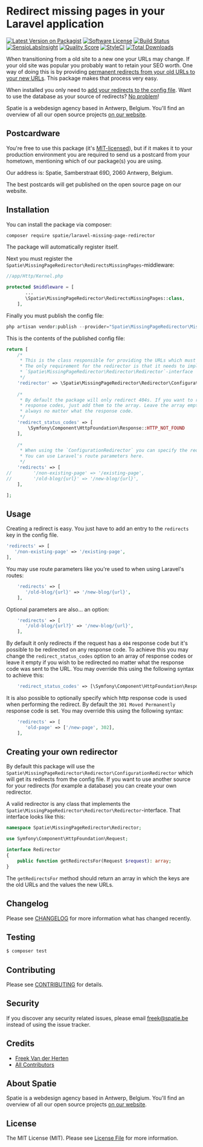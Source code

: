 # Redirect missing pages in your Laravel application

[![Latest Version on Packagist](https://img.shields.io/packagist/v/spatie/laravel-missing-page-redirector.svg?style=flat-square)](https://packagist.org/packages/spatie/laravel-missing-page-redirector)
[![Software License](https://img.shields.io/badge/license-MIT-brightgreen.svg?style=flat-square)](LICENSE.md)
[![Build Status](https://img.shields.io/travis/spatie/laravel-missing-page-redirector/master.svg?style=flat-square)](https://travis-ci.org/spatie/laravel-missing-page-redirector)
[![SensioLabsInsight](https://img.shields.io/sensiolabs/i/964175f9-d8aa-4198-a40e-32875f59b6b7.svg?style=flat-square)](https://insight.sensiolabs.com/projects/964175f9-d8aa-4198-a40e-32875f59b6b7)
[![Quality Score](https://img.shields.io/scrutinizer/g/spatie/laravel-missing-page-redirector.svg?style=flat-square)](https://scrutinizer-ci.com/g/spatie/laravel-missing-page-redirector)
[![StyleCI](https://styleci.io/repos/70787365/shield?branch=master)](https://styleci.io/repos/70787365)
[![Total Downloads](https://img.shields.io/packagist/dt/spatie/laravel-missing-page-redirector.svg?style=flat-square)](https://packagist.org/packages/spatie/laravel-missing-page-redirector)

When transitioning from a old site to a new one your URLs may change. If your old site was popular you probably want to retain your SEO worth. One way of doing this is by providing [permanent redirects from your old URLs to your new URLs](https://support.google.com/webmasters/answer/93633?hl=en). This package makes that process very easy.

When installed you only need to [add your redirects to the config file](https://github.com/spatie/laravel-missing-page-redirector#usage). Want to use the database as your source of redirects? [No problem](https://github.com/spatie/laravel-missing-page-redirector#creating-your-own-redirector)!

Spatie is a webdesign agency based in Antwerp, Belgium. You'll find an overview of all our open source projects [on our website](https://spatie.be/opensource).

## Postcardware

You're free to use this package (it's [MIT-licensed](LICENSE.md)), but if it makes it to your production environment you are required to send us a postcard from your hometown, mentioning which of our package(s) you are using.

Our address is: Spatie, Samberstraat 69D, 2060 Antwerp, Belgium.

The best postcards will get published on the open source page on our website.

## Installation

You can install the package via composer:

``` bash
composer require spatie/laravel-missing-page-redirector
```

The package will automatically register itself.

Next you must register the `Spatie\MissingPageRedirector\RedirectsMissingPages`-middleware:

```php
//app/Http/Kernel.php

protected $middleware = [
       ...
       \Spatie\MissingPageRedirector\RedirectsMissingPages::class,
    ],
```

Finally you must publish the config file:

```php
php artisan vendor:publish --provider="Spatie\MissingPageRedirector\MissingPageRedirectorServiceProvider"
```

This is the contents of the published config file:

```php
return [
    /*
     * This is the class responsible for providing the URLs which must be redirected.
     * The only requirement for the redirector is that it needs to implement the
     * `Spatie\MissingPageRedirector\Redirector\Redirector`-interface
     */
    'redirector' => \Spatie\MissingPageRedirector\Redirector\ConfigurationRedirector::class,
    
    /*
     * By default the package will only redirect 404s. If you want to redirect on other
     * response codes, just add them to the array. Leave the array empty to redirect
     * always no matter what the response code.
     */
    'redirect_status_codes' => [
        \Symfony\Component\HttpFoundation\Response::HTTP_NOT_FOUND
    ],
    
    /*
     * When using the `ConfigurationRedirector` you can specify the redirects in this array.
     * You can use Laravel's route parameters here.
     */
    'redirects' => [
//        '/non-existing-page' => '/existing-page',
//        '/old-blog/{url}' => '/new-blog/{url}',
    ],

];
```

## Usage

Creating a redirect is easy. You just have to add an entry to the `redirects` key in the config file.

```php
'redirects' => [
   '/non-existing-page' => '/existing-page',
],
```

You may use route parameters like you're used to when using Laravel's routes:

```php
    'redirects' => [
       '/old-blog/{url}' => '/new-blog/{url}',
    ],
```

Optional parameters are also... an option:

```php
    'redirects' => [
       '/old-blog/{url?}' => '/new-blog/{url}',
    ],
```

By default it only redirects if the request has a `404` response code but it's possible to be redirected on any response code.
To achieve this you may change the ```redirect_status_codes``` option to an array of response codes or leave it empty if you wish to be redirected no matter what the response code was sent to the URL.
You may override this using the following syntax to achieve this:  

```php
    'redirect_status_codes' => [\Symfony\Component\HttpFoundation\Response::HTTP_NOT_FOUND],
```

It is also possible to optionally specify which http response code is used when performing the redirect. By default the ```301 Moved Permanently``` response code is set. You may override this using the following syntax:   

```php
    'redirects' => [
       'old-page' => ['/new-page', 302],
    ],
```

## Creating your own redirector

By default this package will use the `Spatie\MissingPageRedirector\Redirector\ConfigurationRedirector` which will get its redirects from the config file. If you want to use another source for your redirects (for example a database) you can create your own redirector.

A valid redirector is any class that implements the `Spatie\MissingPageRedirector\Redirector\Redirector`-interface. That interface looks like this:

```php
namespace Spatie\MissingPageRedirector\Redirector;

use Symfony\Component\HttpFoundation\Request;

interface Redirector
{
    public function getRedirectsFor(Request $request): array;
}

```

The `getRedirectsFor` method should return an array in which the keys are the old URLs and the values the new URLs.

## Changelog

Please see [CHANGELOG](CHANGELOG.md) for more information what has changed recently.

## Testing

``` bash
$ composer test
```

## Contributing

Please see [CONTRIBUTING](CONTRIBUTING.md) for details.

## Security

If you discover any security related issues, please email freek@spatie.be instead of using the issue tracker.

## Credits

- [Freek Van der Herten](https://github.com/freekmurze)
- [All Contributors](../../contributors)

## About Spatie
Spatie is a webdesign agency based in Antwerp, Belgium. You'll find an overview of all our open source projects [on our website](https://spatie.be/opensource).

## License

The MIT License (MIT). Please see [License File](LICENSE.md) for more information.
